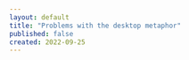 ```yaml
---
layout: default
title: "Problems with the desktop metaphor"
published: false
created: 2022-09-25
---
```


